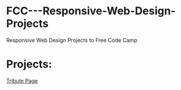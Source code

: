 # FCC---Responsive-Web-Design-Projects
Responsive Web Design Projects to Free Code Camp 

# Projects:

[Tribute Page](https://inhandui.github.io/FCC---Responsive-Web-Design-Projects/Tribute%20Page/index.html)

